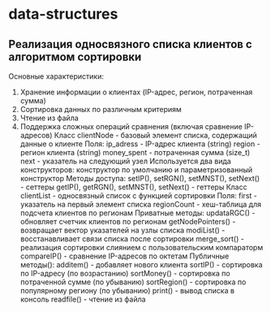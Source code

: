 # data-structures
## Реализация односвязного списка клиентов с алгоритмом сортировки
Основные характеристики:
  1. Хранение информации о клиентах (IP-адрес, регион, потраченная сумма)
  2. Сортировка данных по различным критериям
  3. Чтение из файла
  4. Поддержка сложных операций сравнения (включая сравнение IP-адресов)
Класс clientNode - базовый элемент списка, содержащий данные о клиенте
Поля:
  ip_adress - IP-адрес клиента (string)
  region - регион клиента (string)
  money_spent - потраченная сумма (size_t)
  next - указатель на следующий узел
Используется два вида конструкторов:
  конструктор по умолчанию и параметризованный конструктор
Методы доступа:
  setIP(), setRGN(), setMNST(), setNext() - сеттеры
  getIP(), getRGN(), setMNST(), setNext() - геттеры
Класс clientList - односвязный список с функцией сортировки
Поля:
  first - указатель на первый элемент списка
  regionCount - хеш-таблица для подсчета клиентов по регионам
Приватные методы:
  updataRGC() - обновляет счетчик клиентов по регионам
  getNodePointers() - возвращает вектор указателей на узлы списка
  modiList() - восстанавливает связи списка после сортировки
  merge_sort() - реализация сортировки слиянием с пользовательским компараторм
  compareIP() - сравнение IP-адресов по октетам
Публичные методы():
  additem() - добавляет нового клиента
  sortIP() - сортировка по IP-адресу (по возрастанию)
  sortMoney() - сортировка по потраченной сумме (по убыванию)
  sortRegion() - сортировка по популярному региону (по убыванию)
  print() - вывод списка в консоль
  readfile() - чтение из файла

